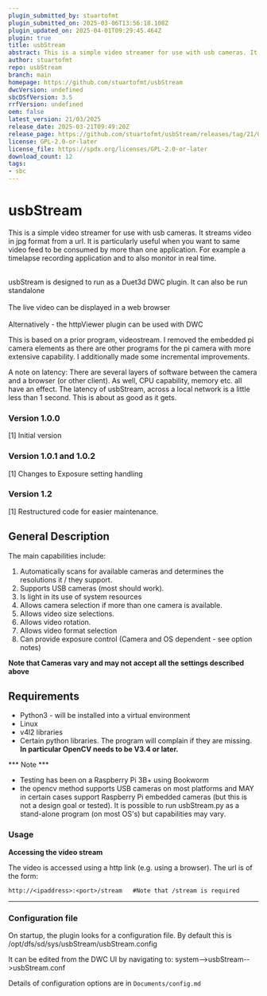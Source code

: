 ```yaml
---
plugin_submitted_by: stuartofmt
plugin_submitted_on: 2025-03-06T13:56:18.108Z
plugin_updated_on: 2025-04-01T09:29:45.464Z
plugin: true
title: usbStream
abstract: This is a simple video streamer for use with usb cameras. It streams video in jpg format from a url. It is particularly useful when you want to same video feed to be consumed by more than one application. For example a timelapse recording application and to also monitor in real time.
author: stuartofmt
repo: usbStream
branch: main
homepage: https://github.com/stuartofmt/usbStream
dwcVersion: undefined
sbcDSfVersion: 3.5
rrfVersion: undefined
oem: false
latest_version: 21/03/2025
release_date: 2025-03-21T09:49:20Z
release_page: https://github.com/stuartofmt/usbStream/releases/tag/21/03/2025
license: GPL-2.0-or-later
license_file: https://spdx.org/licenses/GPL-2.0-or-later
download_count: 12
tags:
- sbc
---
```


# usbStream


This is a simple video streamer for use with usb cameras.  It streams video in jpg format from a url.
It is particularly useful when you want to same video feed to be consumed by more than one application.  For example a timelapse recording application and to also monitor in real time.

<br>usbStream is designed to run as a Duet3d DWC plugin.  It can also be run standalone<br>
<br>The live video can be displayed in a web browser<br>
<br>Alternatively - the httpViewer plugin can be used with DWC<br>

This is based on a prior program, videostream. I removed the embedded pi camera elements as there are other programs for the pi camera with more extensive capability.  I additionally made some incremental improvements.

A note on latency:  There are several layers of software between the camera and a browser (or other client).  As well, CPU capability, memory etc. all have an effect.  The latency of usbStream, across a local network is a little less than 1 second.  This is about as good as it gets.

### Version 1.0.0

[1]  Initial version

### Version 1.0.1 and 1.0.2

[1]  Changes to Exposure setting handling

### Version 1.2
[1]  Restructured code for easier maintenance.

## General Description

The main capabilities include:
1.  Automatically scans for available cameras and determines the resolutions it / they support.
2.  Supports USB cameras (most should work).
3.  Is light in its use of system resources
5.  Allows camera selection if more than one camera is available.
6.  Allows video size selections.
7.  Allows video rotation.
8.  Allows video format selection
10. Can provide exposure control (Camera and OS dependent - see option notes)

**Note that Cameras vary and may not accept all the settings described above**

## Requirements 

* Python3 - will be installed into a virtual environment
* Linux
* v4l2 libraries
* Certain python libraries.  The program will complain if they are missing. **In particular OpenCV needs to be V3.4 or later.**

*** Note ***
- Testing has been on a Raspberry Pi 3B+ using Bookworm
- the opencv method supports USB cameras on most platforms and MAY in certain cases support Raspberry Pi embedded cameras (but this is not a design goal or tested).
It is possible to run usbStream.py as a stand-alone program (on most OS's) but capabilities may vary.

### Usage

**Accessing the video stream**

The video is accessed using a http link (e.g. using a browser).
The url is of the form:
```
http://<ipaddress>:<port>/stream   #Note that /stream is required
```
---

### Configuration file

On startup, the plugin looks for a configuration file.  By default this is
/opt/dfs/sd/sys/usbStream/usbStream.config

It can be edited from the DWC UI by navigating to:
system-->usbStream-->usbStream.conf

Details of configuration options are in `Documents/config.md`
